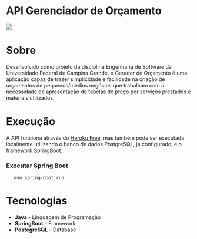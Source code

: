 # API Gerenciador de Orçamento
![](Logo_gerenciador_Orçamento.png)

# Sobre
Desenvolvido como projeto da disciplina Engenharia de Software da Universidade Federal de Campina Grande, o Gerador de Orçamento é uma aplicação capaz de trazer simplicidade e facilidade na criação de orçamentos de pequenos/médios negócios que trabalham com a necessidade de apresentação de tabelas de preço por serviços prestados e materiais utilizados.
# Execução
A API funciona através do [Heroku Free](https://srv-budget-dev.herokuapp.com/ "Heroku Free"), mas também pode ser executada localmente utilizando o banco de dados PostgreSQL, já configurado, e o framework SpringBoot.
### Executar Spring Boot
`	 mvn spring-boot:run `
# Tecnologias
* **Java** - Linguagem de Programação
* **SpringBoot** - Framework
* **PostegreSQL** - Database
